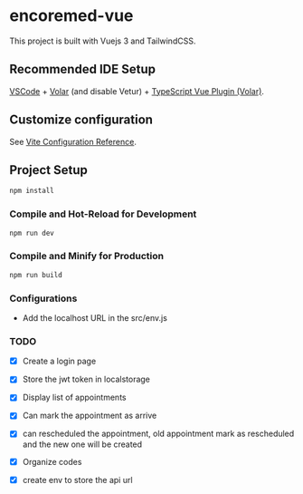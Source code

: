 # encoremed-vue

This project is built with Vuejs 3 and TailwindCSS.

## Recommended IDE Setup

[VSCode](https://code.visualstudio.com/) + [Volar](https://marketplace.visualstudio.com/items?itemName=Vue.volar) (and disable Vetur) + [TypeScript Vue Plugin (Volar)](https://marketplace.visualstudio.com/items?itemName=Vue.vscode-typescript-vue-plugin).

## Customize configuration

See [Vite Configuration Reference](https://vitejs.dev/config/).

## Project Setup

```sh
npm install
```

### Compile and Hot-Reload for Development

```sh
npm run dev
```

### Compile and Minify for Production

```sh
npm run build
```

### Configurations
- Add the localhost URL in the src/env.js

### TODO
- [x] Create a login page
- [x] Store the jwt token in localstorage
- [x] Display list of appointments
- [x] Can mark the appointment as arrive
- [x] can rescheduled the appointment, old appointment mark as rescheduled and the new one will be created
- [x] Organize codes
- [x] create env to store the api url


